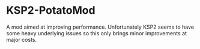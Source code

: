 # KSP2-PotatoMod
 A mod aimed at improving performance. Unfortunately KSP2 seems to have some heavy underlying issues so this only brings minor improvements at major costs.
